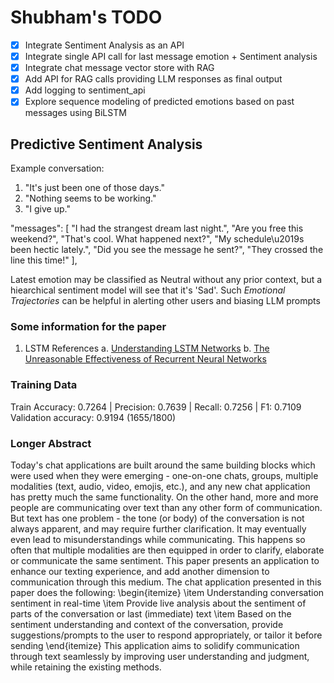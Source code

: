 # Shubham's TODO

- [X] Integrate Sentiment Analysis as an API
- [X] Integrate single API call for last message emotion + Sentiment analysis
- [X] Integrate chat message vector store with RAG
- [X] Add API for RAG calls providing LLM responses as final output
- [X] Add logging to sentiment_api
- [X] Explore sequence modeling of predicted emotions based on past messages using BiLSTM

## Predictive Sentiment Analysis

Example conversation:

1. "It's just been one of those days."
2. "Nothing seems to be working."
3. "I give up."

"messages": [
    "I had the strangest dream last night.",
    "Are you free this weekend?",
    "That's cool. What happened next?",
    "My schedule\u2019s been hectic lately.",
    "Did you see the message he sent?",
    "They crossed the line this time!"
],


Latest emotion may be classified as Neutral without any prior context, but a hiearchical sentiment model will see that it's 'Sad'.
Such *Emotional Trajectories* can be helpful in alerting other users and biasing LLM prompts

### Some information for the paper

1. LSTM References
    a. [Understanding LSTM Networks](https://colah.github.io/posts/2015-08-Understanding-LSTMs/)
    b. [The Unreasonable Effectiveness of Recurrent Neural Networks](https://karpathy.github.io/2015/05/21/rnn-effectiveness/)

### Training Data

Train Accuracy: 0.7264 | Precision: 0.7639 | Recall: 0.7256 | F1: 0.7109
Validation accuracy: 0.9194 (1655/1800)

### Longer Abstract
Today's chat applications are built around the same building blocks which were used when they were emerging - one-on-one chats, groups, multiple modalities (text, audio, video, emojis, etc.), and any new chat application has pretty much the same functionality.
On the other hand, more and more people are communicating over text than any other form of communication. But text has one problem - the tone (or body) of the conversation is not always apparent, and may require further clarification. It may eventually even lead to misunderstandings while communicating. This happens so often that multiple modalities are then equipped in order to clarify, elaborate or communicate the same sentiment.
This paper presents an application to enhance our texting experience, and add another dimension to communication through this medium. The chat application presented in this paper does the following:
\begin{itemize}
  \item Understanding conversation sentiment in real-time
  \item Provide live analysis about the sentiment of parts of the conversation or last (immediate) text
  \item Based on the sentiment understanding and context of the conversation, provide suggestions/prompts to the user to respond appropriately, or tailor it before sending
\end{itemize}
This application aims to solidify communication through text seamlessly by improving user understanding and judgment, while retaining the existing methods.